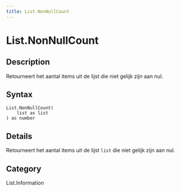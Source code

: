 ```yaml
---
title: List.NonNullCount
---
```


# List.NonNullCount


## Description

Retourneert het aantal items uit de lijst die niet gelijk zijn aan nul.


## Syntax

```powerquery
List.NonNullCount(
    list as list
) as number
```


## Details

Retourneert het aantal items uit de lijst <code>list</code> die niet gelijk zijn aan nul.



## Category
List.Information
